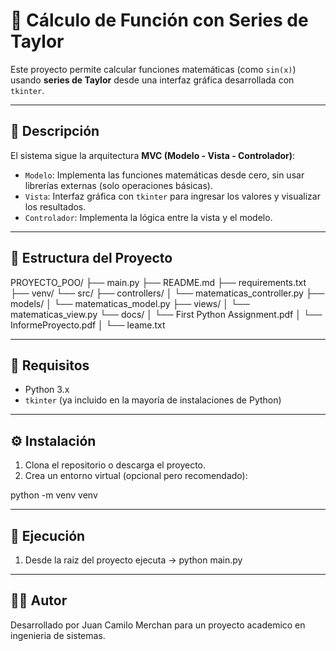 # 📐 Cálculo de Función con Series de Taylor

Este proyecto permite calcular funciones matemáticas (como `sin(x)`) usando **series de Taylor** desde una interfaz gráfica desarrollada con `tkinter`.

---

## 🧠 Descripción

El sistema sigue la arquitectura **MVC (Modelo - Vista - Controlador)**:

- `Modelo`: Implementa las funciones matemáticas desde cero, sin usar librerías externas (solo operaciones básicas).
- `Vista`: Interfaz gráfica con `tkinter` para ingresar los valores y visualizar los resultados.
- `Controlador`: Implementa la lógica entre la vista y el modelo.

---

## 📂 Estructura del Proyecto

PROYECTO_POO/
├── main.py
├── README.md
├── requirements.txt
├── venv/
└── src/
├── controllers/
│ └── matematicas_controller.py
├── models/
│ └── matematicas_model.py
├── views/
│ └── matematicas_view.py
└── docs/
│ └── First Python Assignment.pdf
│ └── InformeProyecto.pdf
│ └── leame.txt

---

## 🧪 Requisitos

- Python 3.x
- `tkinter` (ya incluido en la mayoría de instalaciones de Python)

---

## ⚙️ Instalación

1. Clona el repositorio o descarga el proyecto.
2. Crea un entorno virtual (opcional pero recomendado):

python -m venv venv

---

## 🚀 Ejecución

1. Desde la raiz del proyecto ejecuta -> python main.py

---

## 🧑‍💻 Autor

Desarrollado por Juan Camilo Merchan para un proyecto academico en ingenieria de sistemas.
